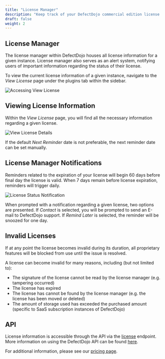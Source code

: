 ```yaml
---
title: "License Manager"
description: "Keep track of your DefectDojo commercial edition license."
draft: false
weight: 2
---
```


## License Manager

The license manager within DefectDojo houses all license information for a given instance. License manager also serves as an alert system, notifying users of important information regarding the status of their license.

To view the current license information of a given instance, navigate to the _View License_ page under the plugins tab within the sidebar.

![Accessing View License](../../images/nav-lm.png)

## Viewing License Information

Within the _View License_ page, you will find all the necessary information regarding a given license.

![View License Details](../../images/lm-view-license.png)

If the default _Next Reminder_ date is not preferable, the next reminder date can be set manually.

## License Manager Notifications

Reminders related to the expiration of your license will begin 60 days before final day the license is valid. When 7 days remain before license expiration, reminders will trigger daily. 

![License Status Notification](../../images/lm-popup.png)

When prompted with a notification regarding a given license, two options are presented. If _Contact_ is selected, you will be prompted to send an E-mail to DefectDojo support. If _Remind Later_ is selected, the reminder will be snoozed for one day.

## Invalid Licenses

If at any point the license becomes invalid during its duration, all proprietary features will be blocked from use until the issue is resolved.

A license can become invalid for many reasons, including (but not limited to):

- The signature of the license cannot be read by the license manager (e.g. tampering occurred)
- The license has expired
- The license has cannot be found by the license manager (e.g. the license has been moved or deleted) 
- The amount of storage used has exceeded the purchased amount (specific to SaaS subscription instances of DefectDojo)

## API

License information is accessible through the API via the [license](https://demo.defectdojo.org/api/v2/doc/) endpoint. More information on using the DefectDojo API can be found [here](https://documentation.defectdojo.com/integrations/api-v2-docs/). 

For additional information, please see our [pricing page](https://www.defectdojo.com/pricing).